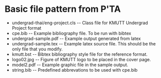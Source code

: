 # Basic file pattern from P'TA
- undergrad-thai/eng-project.cls -- Class file for KMUTT Undergrad Project format
- cpe.bib -- Example bibliography file. To be run with bibtex
- undergrad-sample.pdf -- Example output generated from latex
- undergrad-sample.tex -- Example latex source file. This should be the only file that you modify. 
- kmutt.bst -- Bibtex bibliography style file for the reference format. 
- logo02.jpg -- Figure of KMUTT logo to be placed in the cover page.
- model2.pdf -- Example graphic file in the sample output.
- string.bib -- Predefined abbrevations to be used with cpe.bib